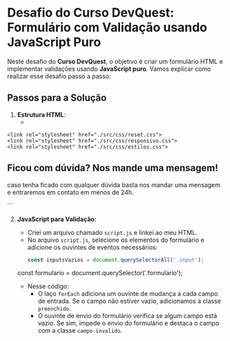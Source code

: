 # Desafio do Curso DevQuest: Formulário com Validação usando JavaScript Puro

Neste desafio do **Curso DevQuest**, o objetivo é criar um formulário HTML e implementar validações usando **JavaScript puro**. Vamos explicar como realizar esse desafio passo a passo:

## Passos para a Solução

1. **Estrutura HTML**:
   - <!DOCTYPE html>
<html lang="en">

<head>
    <meta charset="UTF-8">
    <meta name="viewport" content="width=device-width, initial-scale=1.0">
    <title>Quest - Formulario com validação</title>

    <link rel="stylesheet" href="./src/css/reset.css">
    <link rel="stylesheet" href="./src/css/responsivo.css">
    <link rel="stylesheet" href="./src/css/estilos.css">
</head>

<body>
    <main>
        <section class="info">
            <h1>Ficou com dúvida?
                Nos mande uma mensagem!
            </h1>
            <p>caso tenha ficado com qualquer dúvida basta nos mandar uma mensagem e entraremos em contato em menos de
                24h.</p>
        </section>
     ```

2. **JavaScript para Validação**:
   - Criei um arquivo chamado `script.js` e linkei ao meu HTML.
   - No arquivo `script.js`, selecione os elementos do formulário e adicione os ouvintes de eventos necessários:
     ```javascript
     const inputsVazios = document.querySelectorAll('.input');

    const formulario = document.querySelector('.formulario');

    
   - Nesse código:
     - O laço `forEach` adiciona um ouvinte de mudança a cada campo de entrada. Se o campo não estiver vazio, adicionamos a classe `preenchido`.
     - O ouvinte de envio do formulário verifica se algum campo está vazio. Se sim, impede o envio do formulário e destaca o campo com a classe `campo-invalido`.